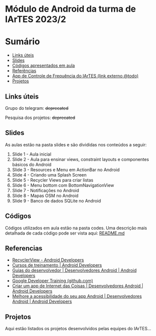 # Módulo de Android da turma de IArTES 2023/2

# Sumário

- [Links úteis](#Links-úteis)
- [Slides](#Slides)
- [Códigos apresentados em aula](#Códigos)
- [Referências](#Referencias)
- [App de Controle de Frequência do IArTES (link externo @todo)](#)
- [Projetos](#Projetos)

## Links úteis

Grupo do telegram: ~~deprecated~~

Pesquisa dos projetos: ~~deprecated~~

## Slides

As aulas estão na pasta slides e são divididas nos conteúdos a seguir:

1. Slide 1 - Aula inicial
2. Slide 2 - Aula para ensinar views, constraint layouts e componentes básicos do Android
3. Slide 3 - Resources e Menu em ActionBar no Android
4. Slide 4 - Criando uma Splash Screen
5. Slide 5 - Recycler Views para criar listas
6. Slide 6 - Menu bottom com BottomNavigationView
7. Slide 7 - Notificações no Android
8. Slide 8 - Mapas OSM no Android
9. Slide 9 - Banco de dados SQLite no Android

## Códigos

Códigos utilizados em aula estão na pasta codes. Uma descrição mais detalhada de cada código pode ser vista aqui: [README.md](https://github.com/diogosm/android_class_IArTES/blob/main/codes/README.md)

## Referencias

- [RecyclerView - Android Developers](https://developer.android.com/develop/ui/views/layout/recyclerview)
- [Cursos de treinamento | Android Developers](https://developer.android.com/courses?hl=pt-br)
- [Guias do desenvolvedor | Desenvolvedores Android | Android Developers](https://developer.android.com/guide?hl=pt-br)
- [Google Developer Training (github.com)](https://github.com/google-developer-training)
- [Criar um app de Internet das Coisas | Desenvolvedores Android | Android Developers](https://developer.android.com/training/cars/apps/iot?hl=pt-br)
- [Melhore a acessibilidade do seu app Android | Desenvolvedores Android | Android Developers](https://developer.android.com/courses/pathways/make-your-android-app-accessible?hl=pt-br)

## Projetos
Aqui estão listados os projetos desenvolvidos pelas equipes do IArTES...
